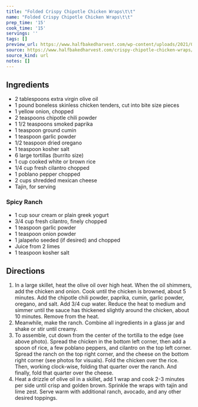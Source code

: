 ```yaml
---
title: "Folded Crispy Chipotle Chicken Wraps\t\t"
name: "Folded Crispy Chipotle Chicken Wraps\t\t"
prep_time: '15'
cook_time: '15'
servings: ''
tags: []
preview_url: https://www.halfbakedharvest.com/wp-content/uploads/2021/04/Folded-Crispy-Chipotle-Chicken-Wraps-1-500x500.jpg
source: https://www.halfbakedharvest.com/crispy-chipotle-chicken-wraps/
source_kind: url
notes: []
---
```


## Ingredients
- 2 tablespoons extra virgin olive oil
- 1 pound boneless skinless chicken tenders, cut into bite size pieces
- 1  yellow onion, chopped
- 2 teaspoons chipotle chili powder
- 1 1/2 teaspoons smoked paprika
- 1 teaspoon ground cumin
- 1 teaspoon garlic powder
- 1/2 teaspoon dried oregano
- 1 teaspoon kosher salt
- 6  large tortillas (burrito size)
- 1 cup cooked white or brown rice
- 1/4 cup fresh cilantro chopped
- 1  poblano pepper chopped
- 2 cups shredded mexican cheese
- Tajin, for serving

### Spicy Ranch
- 1 cup sour cream or plain greek yogurt
- 3/4 cup fresh cilantro, finely chopped
- 1 teaspoon garlic powder
- 1 teaspoon onion powder
- 1  jalapeño seeded (if desired) and chopped
- Juice from 2 limes
- 1 teaspoon kosher salt


## Directions
1. In a large skillet, heat the olive oil over high heat. When the oil shimmers, add the chicken and onion. Cook until the chicken is browned, about 5 minutes. Add the chipotle chili powder, paprika, cumin, garlic powder, oregano, and salt. Add 3/4 cup water. Reduce the heat to medium and simmer until the sauce has thickened slightly around the chicken, about 10 minutes. Remove from the heat.
2. Meanwhile, make the ranch. Combine all ingredients in a glass jar and shake or stir until creamy.
3. To assemble, cut down from the center of the tortilla to the edge (see above photo). Spread the chicken in the bottom left corner, then add a spoon of rice, a few poblano peppers, and cilantro on the top left corner. Spread the ranch on the top right corner, and the cheese on the bottom right corner (see photos for visuals). Fold the chicken over the rice. Then, working clock-wise, folding that quarter over the ranch. And finally, fold that quarter over the cheese.
4. Heat a drizzle of olive oil in a skillet, add 1 wrap and cook 2-3 minutes per side until crisp and golden brown. Sprinkle the wraps with tajin and lime zest. Serve warm with additional ranch, avocado, and any other desired toppings.
